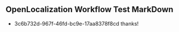 ## OpenLocalization Workflow Test MarkDown
* 3c6b732d-967f-46fd-bc9e-17aa8378f8cd thanks!

<!--HONumber=Sep16_HO1-->


